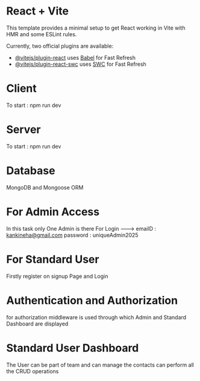 # React + Vite

This template provides a minimal setup to get React working in Vite with HMR and some ESLint rules.

Currently, two official plugins are available:

- [@vitejs/plugin-react](https://github.com/vitejs/vite-plugin-react/blob/main/packages/plugin-react/README.md) uses [Babel](https://babeljs.io/) for Fast Refresh
- [@vitejs/plugin-react-swc](https://github.com/vitejs/vite-plugin-react-swc) uses [SWC](https://swc.rs/) for Fast Refresh


# Client

To start : npm run dev

# Server

To start : npm run dev

# Database

MongoDB and Mongoose ORM

# For Admin Access

In this task only One Admin is there 
For Login ---> emailD : kankineha@gmail.com   password : uniqueAdmin2025


# For Standard User

Firstly register on signup Page and Login


# Authentication and Authorization

for authorization middleware is used through which Admin and Standard Dashboard are displayed

# Standard User Dashboard

The User can be part of team and can manage the contacts can perform all the CRUD operations